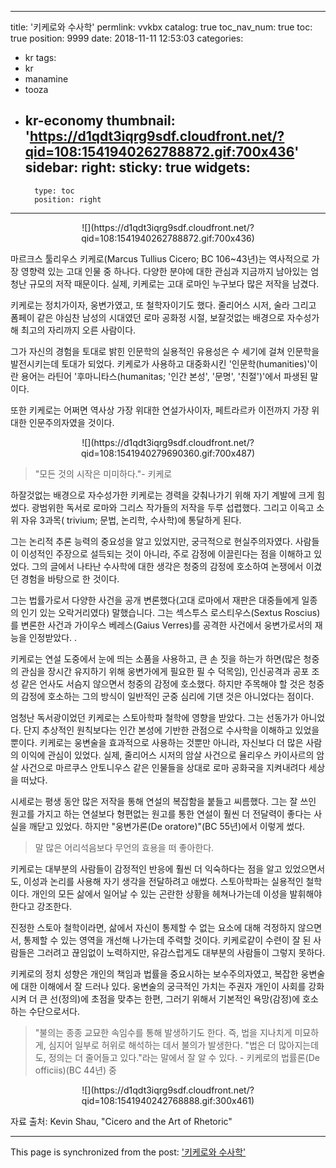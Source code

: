 
---
title: '키케로와 수사학'
permlink: vvkbx
catalog: true
toc_nav_num: true
toc: true
position: 9999
date: 2018-11-11 12:53:03
categories:
- kr
tags:
- kr
- manamine
- tooza
- kr-economy
thumbnail: 'https://d1qdt3iqrg9sdf.cloudfront.net/?qid=108:1541940262788872.gif:700x436'
sidebar:
    right:
        sticky: true
widgets:
    -
        type: toc
        position: right
---


<center>
![](https://d1qdt3iqrg9sdf.cloudfront.net/?qid=108:1541940262788872.gif:700x436)
</center> 

마르크스 툴리우스 키케로(Marcus Tullius Cicero; BC 106~43년)는 역사적으로 가장 영향력 있는 고대 인물 중 하나다. 다양한 분야에 대한 관심과 지금까지 남아있는 엄청난 규모의 저작 때문이다. 실제, 키케로는 고대 로마인 누구보다 많은 저작을 남겼다.  

키케로는 정치가이자, 웅변가였고, 또 철학자이기도 했다. 줄리어스 시저, 술라 그리고 폼페이 같은 야심찬 남성의 시대였던 로마 공화정 시절, 보잘것없는 배경으로 자수성가해 최고의 자리까지 오른 사람이다.  

그가 자신의 경험을 토대로 밝힌 인문학의 실용적인 유용성은 수 세기에 걸쳐 인문학을 발전시키는데 토대가 되었다. 키케로가 사용하고 대중화시킨 '인문학(humanities)'이란 용어는 라틴어 '후마니타스(humanitas; '인간 본성', '문명', '친절')'에서 파생된 말이다.  

또한 키케로는 어쩌면 역사상 가장 위대한 연설가사이자, 페트라르카 이전까지 가장 위대한 인문주의자였을 것이다. 

<center>
![](https://d1qdt3iqrg9sdf.cloudfront.net/?qid=108:1541940279690360.gif:700x487)
</center> 

>"모든 것의 시작은 미미하다."- 키케로 

하잘것없는 배경으로 자수성가한 키케로는 경력을 갖춰나가기 위해 자기 계발에 크게 힘썼다. 광범위한 독서로 로마와 그리스 작가들의 저작을 두루 섭렵했다. 그리고 이윽고 소위 자유 3과목( trivium; 문법, 논리학, 수사학)에 통달하게 된다. 

그는 논리적 추론 능력의 중요성을 알고 있었지만, 궁극적으로 현실주의자였다. 사람들이 이성적인 주장으로 설득되는 것이 아니라, 주로 감정에 이끌린다는 점을 이해하고 있었다. 그의 글에서 나타난 수사학에 대한 생각은 청중의 감정에 호소하여 논쟁에서 이겼던 경험을 바탕으로 한 것이다. 

그는 법률가로서 다양한 사건을 공개 변론했다(고대 로마에서 재판은 대중들에게 일종의 인기 있는 오락거리였다) 말했습니다. 그는 섹스투스 로스티우스(Sextus Roscius)를 변론한 사건과 가이우스 베레스(Gaius Verres)를 공격한 사건에서 웅변가로서의 재능을 인정받았다. . 

키케로는 연설 도중에서 눈에 띄는 소품을 사용하고, 큰 손 짓을 하는가 하면(많은 청중의 관심을 장시간 유지하기 위해 웅변가에게 필요한 필 수 덕목임), 인신공격과 공포 조성 같은 언사도 서슴지 않으면서 청중의 감정에 호소했다. 하지만 주목해야 할 것은 청중의 감정에 호소하는 그의 방식이 일반적인 군중 심리에 기댄 것은 아니었다는 점이다.  

엄청난 독서광이었던 키케로는 스토아학파 철학에 영향을 받았다. 그는 선동가가 아니었다. 단지 추상적인 원칙보다는 인간 본성에 기반한 관점으로 수사학을 이해하고 있었을 뿐이다. 키케로는 웅변술을 효과적으로 사용하는 것뿐만 아니라, 자신보다 더 많은 사람의 이익에 관심이 있었다. 실제, 줄리어스 시저의 암살 사건으로 율리우스 카이사르의 암살 사건으로 마르쿠스 안토니우스 같은 인물들을 상대로 로마 공화국을 지켜내려다 세상을 떠났다. 

시세로는 평생 동안 많은 저작을 통해 연설의 복잡함을 붙들고 씨름했다. 그는 잘 쓰인 원고를 가지고 하는 연설보다 형편없는 원고를 통한 연설이 훨씬 더 전달력이 좋다는 사실을 깨닫고 있었다. 하지만 "웅변가론(De oratore)"(BC 55년)에서 이렇게 썼다. 

>말 많은 어리석음보다 무언의 효용을 떠 좋아한다. 

키케로는 대부분의 사람들이 감정적인 반응에 훨씬 더 익숙하다는 점을 알고 있었으면서도, 이성과 논리를 사용해 자기 생각을 전달하려고 애썼다. 스토아학파는 실용적인 철학이다. 개인의 모든 삶에서 일어날 수 있는 곤란한 상황을 헤쳐나가는데 이성을 발휘해야 한다고 강조한다. 

진정한 스토아 철학이라면, 삶에서 자신이 통제할 수 없는 요소에 대해 걱정하지 않으면서, 통제할 수 있는 영역을 개선해 나가는데 주력할 것이다.  키케로같이 수련이 잘 된 사람들은 그러려고 끊임없이 노력하지만, 유감스럽게도 대부분의 사람들이 그렇지 못하다.  

키케로의 정치 성향은 개인의 책임과 법률을 중요시하는 보수주의자였고, 복잡한 웅변술에 대한 이해에서 잘 드러나 있다. 웅변술의 궁극적인 가치는 주권자 개인이 사회를 강화시켜 더 큰 선(정의)에 초점을 맞추는 한편, 그러기 위해서 기본적인 욕망(감정)에 호소하는 수단으로서다.  

>"불의는 종종 교묘한 속임수를 통해 발생하기도 한다. 즉, 법을 지나치게 미묘하게, 심지어 일부로 허위로 해석하는 데서 불의가 발생한다. "법은 더 많아지는데도, 정의는 더 줄어들고 있다."라는 말에서 잘 알 수 있다. - 키케로의 법률론(De officiis)(BC 44년) 중 

<center>
![](https://d1qdt3iqrg9sdf.cloudfront.net/?qid=108:1541940242768888.gif:300x461)
</center>

자료 출처: Kevin Shau, "Cicero and the Art of Rhetoric"

- - -

This page is synchronized from the post: ['키케로와 수사학'](https://steemit.com/@pius.pius/vvkbx)
